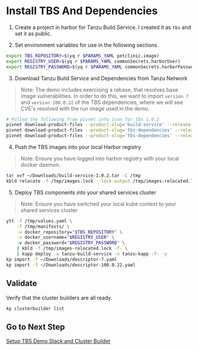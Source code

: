 # Install TBS And Dependencies

1. Create a project in harbor for Tanzu Build Service.  I created it as `tbs` and set it as public.

2. Set environment variables for use in the following sections

```bash
export TBS_REPOSITORY=$(yq r $PARAMS_YAML petclinic.image)
export REGISTRY_USER=$(yq r $PARAMS_YAML commonSecrets.harborUser)
export REGISTRY_PASSWORD=$(yq r $PARAMS_YAML commonSecrets.harborPassword)
```

3. Download Tanzu Build Service and Dependencies from Tanzu Network

>Note: The demo includes exercising a rebase, that resolves base image vulnerabilities.  In order to do this, we want to import `version 7` and `version 100.0.22` of the TBS dependencies, where we will see CVE's resolved with the run image used in the demo.

```bash
# Pulled the following from pivnet info icon for tbs 1.0.2
pivnet download-product-files --product-slug='build-service' --release-version='1.0.2' --product-file-id=773503 -d ~/Downloads
pivnet download-product-files --product-slug='tbs-dependencies' --release-version='7' --product-file-id=765765 -d ~/Downloads
pivnet download-product-files --product-slug='tbs-dependencies' --release-version='100.0.22' --product-file-id=801577 -d ~/Downloads
```

4. Push the TBS images into your local Harbor registry

>Note: Ensure you have logged into harbor registry with your local docker daemon.

```bash
tar xvf ~/Downloads/build-service-1.0.2.tar -C /tmp
kbld relocate -f /tmp/images.lock --lock-output /tmp/images-relocated.lock --repository $TBS_REPOSITORY  
```

5. Deploy TBS components into your shared services cluster

>Note: Ensure you have switched your local kube context to your shared services cluster

```bash
ytt -f /tmp/values.yaml \
    -f /tmp/manifests/ \
    -v docker_repository="$TBS_REPOSITORY" \
    -v docker_username="$REGISTRY_USER" \ 
    -v docker_password="$REGISTRY_PASSWORD" \ 
    | kbld -f /tmp/images-relocated.lock -f- \
    | kapp deploy -a tanzu-build-service -n tanzu-kapp -f- -y
kp import -f ~/Downloads/descriptor-7.yaml 
kp import -f ~/Downloads/descriptor-100.0.22.yaml 
```

## Validate

Verify that the cluster builders are all ready.

```bash
kp clusterbuilder list
```

## Go to Next Step

[Setup TBS Demo Stack and Cluster Builder](03-tbs-custom-dependencies.md)